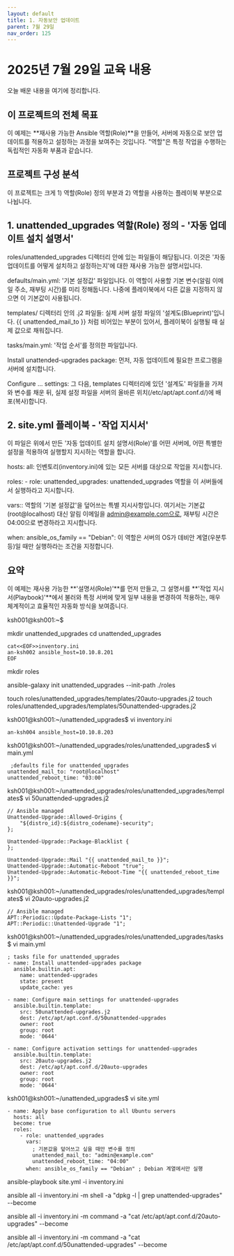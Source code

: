 ```yaml
---
layout: default
title: 1. 자동보안 업데이트 
parent: 7월 29일
nav_order: 125
---
```


# 2025년 7월 29일 교육 내용

오늘 배운 내용을 여기에 정리합니다.

## 이 프로젝트의 전체 목표
이 예제는 **재사용 가능한 Ansible 역할(Role)**을 만들어, 서버에 자동으로 보안 업데이트를 적용하고 설정하는 과정을 보여주는 것입니다. "역할"은 특정 작업을 수행하는 독립적인 자동화 부품과 같습니다.

## 프로젝트 구성 분석
이 프로젝트는 크게 1) 역할(Role) 정의 부분과 2) 역할을 사용하는 플레이북 부분으로 나뉩니다.

## 1. unattended_upgrades 역할(Role) 정의 - '자동 업데이트 설치 설명서'
roles/unattended_upgrades 디렉터리 안에 있는 파일들이 해당됩니다. 이것은 '자동 업데이트를 어떻게 설치하고 설정하는지'에 대한 재사용 가능한 설명서입니다.

defaults/main.yml: '기본 설정값' 파일입니다. 이 역할이 사용할 기본 변수(알림 이메일 주소, 재부팅 시간)를 미리 정해둡니다. 나중에 플레이북에서 다른 값을 지정하지 않으면 이 기본값이 사용됩니다.

templates/ 디렉터리 안의 .j2 파일들: 실제 서버 설정 파일의 '설계도(Blueprint)'입니다. {{ unattended_mail_to }} 처럼 비어있는 부분이 있어서, 플레이북이 실행될 때 실제 값으로 채워집니다.

tasks/main.yml: '작업 순서'를 정의한 파일입니다.

Install unattended-upgrades package: 먼저, 자동 업데이트에 필요한 프로그램을 서버에 설치합니다.

Configure ... settings: 그 다음, templates 디렉터리에 있던 '설계도' 파일들을 가져와 변수를 채운 뒤, 실제 설정 파일을 서버의 올바른 위치(/etc/apt/apt.conf.d/)에 배포(복사)합니다.

## 2. site.yml 플레이북 - '작업 지시서'
이 파일은 위에서 만든 '자동 업데이트 설치 설명서(Role)'를 어떤 서버에, 어떤 특별한 설정을 적용하여 실행할지 지시하는 역할을 합니다.

hosts: all: 인벤토리(inventory.ini)에 있는 모든 서버를 대상으로 작업을 지시합니다.

roles: - role: unattended_upgrades: unattended_upgrades 역할을 이 서버들에서 실행하라고 지시합니다.

vars:: 역할의 '기본 설정값'을 덮어쓰는 특별 지시사항입니다. 여기서는 기본값(root@localhost) 대신 알림 이메일을 admin@example.com으로, 재부팅 시간은 04:00으로 변경하라고 지시합니다.

when: ansible_os_family == "Debian": 이 역할은 서버의 OS가 데비안 계열(우분투 등)일 때만 실행하라는 조건을 지정합니다.

## 요약
이 예제는 재사용 가능한 **'설명서(Role)'**를 먼저 만들고, 그 설명서를 **'작업 지시서(Playbook)'**에서 불러와 특정 서버에 맞게 일부 내용을 변경하여 적용하는, 매우 체계적이고 효율적인 자동화 방식을 보여줍니다.

ksh001@ksh001:~$

mkdir unattended_upgrades
cd unattended_upgrades

```
cat<<EOF>>inventory.ini
an-ksh002 ansible_host=10.10.8.201
EOF
```

mkdir roles

ansible-galaxy init unattended_upgrades --init-path ./roles

touch roles/unattended_upgrades/templates/20auto-upgrades.j2
touch roles/unattended_upgrades/templates/50unattended-upgrades.j2

ksh001@ksh001:~/unattended_upgrades$
vi inventory.ini

```
an-ksh004 ansible_host=10.10.8.203
```

ksh001@ksh001:~/unattended_upgrades/roles/unattended_upgrades$
vi main.yml
```
 ;defaults file for unattended_upgrades
unattended_mail_to: "root@localhost"
unattended_reboot_time: "03:00"
```

ksh001@ksh001:~/unattended_upgrades/roles/unattended_upgrades/templates$
vi 50unattended-upgrades.j2

```
// Ansible managed
Unattended-Upgrade::Allowed-Origins {
    "${distro_id}:${distro_codename}-security";
};

Unattended-Upgrade::Package-Blacklist {
};

Unattended-Upgrade::Mail "{{ unattended_mail_to }}";
Unattended-Upgrade::Automatic-Reboot "true";
Unattended-Upgrade::Automatic-Reboot-Time "{{ unattended_reboot_time }}";
```

ksh001@ksh001:~/unattended_upgrades/roles/unattended_upgrades/templates$
vi 20auto-upgrades.j2

```
// Ansible managed
APT::Periodic::Update-Package-Lists "1";
APT::Periodic::Unattended-Upgrade "1";
```

ksh001@ksh001:~/unattended_upgrades/roles/unattended_upgrades/tasks$
vi main.yml

```
; tasks file for unattended_upgrades
- name: Install unattended-upgrades package
  ansible.builtin.apt:
    name: unattended-upgrades
    state: present
    update_cache: yes

- name: Configure main settings for unattended-upgrades
  ansible.builtin.template:
    src: 50unattended-upgrades.j2
    dest: /etc/apt/apt.conf.d/50unattended-upgrades
    owner: root
    group: root
    mode: '0644'

- name: Configure activation settings for unattended-upgrades
  ansible.builtin.template:
    src: 20auto-upgrades.j2
    dest: /etc/apt/apt.conf.d/20auto-upgrades
    owner: root
    group: root
    mode: '0644'
```

ksh001@ksh001:~/unattended_upgrades$
vi site.yml

```
- name: Apply base configuration to all Ubuntu servers
  hosts: all
  become: true
  roles:
    - role: unattended_upgrades
      vars:
        ; 기본값을 덮어쓰고 싶을 때만 변수를 정의
        unattended_mail_to: "admin@example.com"
        unattended_reboot_time: "04:00"
      when: ansible_os_family == "Debian" ; Debian 계열에서만 실행
```

ansible-playbook site.yml -i inventory.ini

ansible all -i inventory.ini -m shell -a "dpkg -l | grep unattended-upgrades" --become

ansible all -i inventory.ini -m command -a "cat /etc/apt/apt.conf.d/20auto-upgrades" --become

ansible all -i inventory.ini -m command -a "cat /etc/apt/apt.conf.d/50unattended-upgrades" --become

